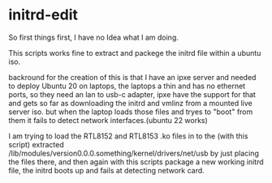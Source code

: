 # initrd-edit

So first things first, I have no Idea what I am doing.

This scripts works fine to extract and packege the initrd file within a ubuntu iso.

backround for the creation of this is that I have an ipxe server and needed to deploy Ubuntu 20 on laptops, the laptops a thin and has no 
ethernet ports, so they need an lan to usb-c adapter, ipxe have the support for that and gets so far as downloading the initrd and vmlinz 
from a mounted live server iso.
but when the laptop loads those files and tryes to "boot" from them it fails to detect network interfaces.(ubuntu 22 works)

I am trying to load the RTL8152 and RTL8153 .ko files in to the (with this script) extracted /lib/modules/version0.0.0.something/kernel/drivers/net/usb
by just placing the files there, and then again with this scripts package a new working initrd file, the initrd boots up and fails at 
detecting network card.
